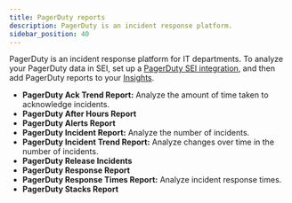 ```yaml
---
title: PagerDuty reports
description: PagerDuty is an incident response platform.
sidebar_position: 40
---
```


PagerDuty is an incident response platform for IT departments. To analyze your PagerDuty data in SEI, set up a [PagerDuty SEI integration](../../sei-integrations/sei-connector-pagerduty.md), and then add PagerDuty reports to your [Insights](../../sei-insights.md).

* **PagerDuty Ack Trend Report:** Analyze the amount of time taken to acknowledge incidents.
* **PagerDuty After Hours Report**
* **PagerDuty Alerts Report**
* **PagerDuty Incident Report:** Analyze the number of incidents.
* **PagerDuty Incident Trend Report:** Analyze changes over time in the number of incidents.
* **PagerDuty Release Incidents**
* **PagerDuty Response Report**
* **PagerDuty Response Times Report:** Analyze incident response times.
* **PagerDuty Stacks Report**
